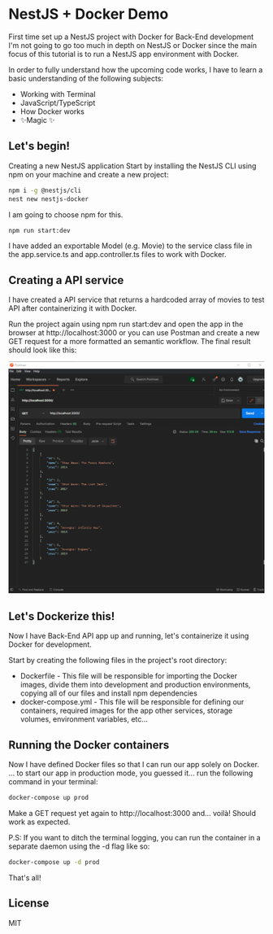 # NestJS + Docker Demo

First time set up a NestJS project with Docker for Back-End development
I'm not going to go too much in depth on NestJS or Docker since the main focus of this tutorial is to run a NestJS app environment with Docker.

In order to fully understand how the upcoming code works, I have to learn a basic understanding of the following subjects:
-   Working with Terminal
-   JavaScript/TypeScript
-   How Docker works
- ✨Magic ✨

## Let's begin!

Creating a new NestJS application
Start by installing the NestJS CLI using npm on your machine and create a new project:

```sh
npm i -g @nestjs/cli
nest new nestjs-docker
```
I am going to choose npm for this.

```sh
npm run start:dev
```
I have added an exportable Model (e.g. Movie) to the service class file in the app.service.ts and app.controller.ts files to work with Docker.

## Creating a API service

I have created a API service that returns a hardcoded array of movies to test API after containerizing it with Docker.

Run the project again using npm run start:dev and open the app in the browser at http://localhost:3000 or you can use Postman and create a new GET request for a more formatted an semantic workflow.
The final result should look like this:

![image text](demo-readme.png)

##  Let's Dockerize this!
Now I have  Back-End API app up and running, let's containerize it using Docker for development.

Start by creating the following files in the project's root directory:

-   Dockerfile - This file will be responsible for importing the Docker images, divide them into development and production environments, copying all of our files and install npm dependencies
-   docker-compose.yml - This file will be responsible for defining our containers, required images for the app other services, storage volumes, environment variables, etc...

##  Running the Docker containers
Now I have defined Docker files so that I can run our app solely on Docker.
... to start our app in production mode, you guessed it... run the following command in your terminal:
```sh
docker-compose up prod
```
Make a GET request yet again to http://localhost:3000 and... voilà! Should work as expected.

P.S: If you want to ditch the terminal logging, you can run the container in a separate daemon using the -d flag like so:
```sh
docker-compose up -d prod
```
That's all!
## License

MIT
